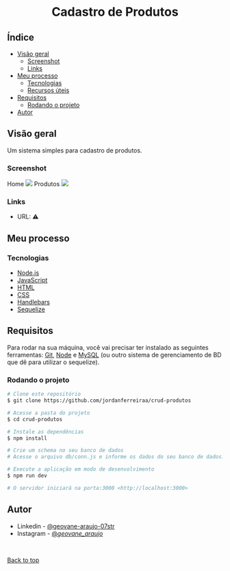 <h1 align="center" id="title">Cadastro de Produtos</h1>

## Índice

- [Visão geral](#visão-geral)
  - [Screenshot](#screenshot)
  - [Links](#links)
- [Meu processo](#meu-processo)
  - [Tecnologias](#tecnologias)
  - [Recursos úteis](#recursos-úteis)
- [Requisitos](#requisitos)
  - [Rodando o projeto](#rodando-o-projeto)
- [Autor](#autor)


## Visão geral
Um sistema simples para cadastro de produtos.

### Screenshot
Home
![](./public/img/home.png)
Produtos
![](./public/img/users.png)

### Links
- URL: ⚠️


## Meu processo

### Tecnologias
- [Node.js](https://nodejs.org/en/)
- [JavaScript](https://developer.mozilla.org/pt-BR/docs/Web/JavaScript)
- [HTML](https://developer.mozilla.org/pt-BR/docs/Web/HTML)
- [CSS](https://developer.mozilla.org/pt-BR/docs/Web/CSS)
- [Handlebars](https://handlebarsjs.com/)
- [Sequelize](https://sequelize.org/)


## Requisitos

Para rodar na sua máquina, você vai precisar ter instalado as seguintes ferramentas: [Git](https://git-scm.com), [Node](https://nodejs.org/en/) e [MySQL](https://www.mysql.com/) (ou outro sistema de gerenciamento de BD que dê para utilizar o sequelize).

### Rodando o projeto

```bash
# Clone este repositório
$ git clone https://github.com/jordanferreiraa/crud-produtos

# Acesse a pasta do projeto
$ cd crud-produtos

# Instale as dependências
$ npm install

# Crie um schema no seu banco de dados
# Acesse o arquivo db/conn.js e informe os dados do seu banco de dados.

# Execute a aplicação em modo de desenvolvimento
$ npm run dev

# O servidor iniciará na porta:3000 <http://localhost:3000>

```

## Autor

- Linkedin - [ @geovane-araujo-07str ](https://www.linkedin.com/in/geovane-araujo-07str/)
- Instagram - [ @_geovane_araujo_ ](https://instagram.com/_geovane_araujo_?igshid=YmMyMTA2M2Y=)

&#xa0;

<a href="#title">Back to top</a>